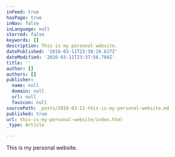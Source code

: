 ```yaml
---
inFeed: true
hasPage: true
inNav: false
inLanguage: null
starred: false
keywords: []
description: This is my personal website.
datePublished: '2016-03-11T23:38:28.617Z'
dateModified: '2016-03-11T23:37:56.784Z'
title: ''
author: []
authors: []
publisher:
  name: null
  domain: null
  url: null
  favicon: null
sourcePath: _posts/2016-03-11-this-is-my-personal-website.md
published: true
url: this-is-my-personal-website/index.html
_type: Article

---
```

This is my personal website.